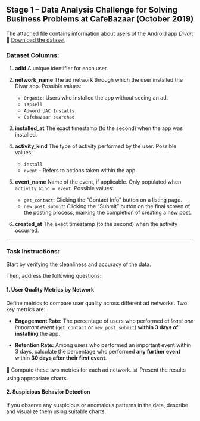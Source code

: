 ## **Stage 1 – Data Analysis Challenge for Solving Business Problems at CafeBazaar (October 2019)**

The attached file contains information about users of the Android app *Divar*:
🔗 [Download the dataset](https://drive.google.com/open?id=1rbXEGszvK1NpdPM0ULfI1Q4yN8Q6dKtN)

### **Dataset Columns:**

1. **adid**
   A unique identifier for each user.

2. **network\_name**
   The ad network through which the user installed the Divar app. Possible values:

   * `Organic`: Users who installed the app without seeing an ad.
   * `Tapsell`
   * `Adword UAC Installs`
   * `Cafebazaar searchad`

3. **installed\_at**
   The exact timestamp (to the second) when the app was installed.

4. **activity\_kind**
   The type of activity performed by the user. Possible values:

   * `install`
   * `event` – Refers to actions taken within the app.

5. **event\_name**
   Name of the event, if applicable. Only populated when `activity_kind = event`. Possible values:

   * `get_contact`: Clicking the “Contact Info” button on a listing page.
   * `new_post_submit`: Clicking the “Submit” button on the final screen of the posting process, marking the completion of creating a new post.

6. **created\_at**
   The exact timestamp (to the second) when the activity occurred.

---

### **Task Instructions:**

Start by verifying the cleanliness and accuracy of the data.

Then, address the following questions:

#### **1. User Quality Metrics by Network**

Define metrics to compare user quality across different ad networks. Two key metrics are:

* **Engagement Rate:**
  The percentage of users who performed *at least one important event* (`get_contact` or `new_post_submit`) **within 3 days of installing** the app.

* **Retention Rate:**
  Among users who performed an important event within 3 days, calculate the percentage who performed **any further event** within **30 days after their first event**.

🧮 Compute these two metrics for each ad network.
📊 Present the results using appropriate charts.

#### **2. Suspicious Behavior Detection**

If you observe any suspicious or anomalous patterns in the data, describe and visualize them using suitable charts.

